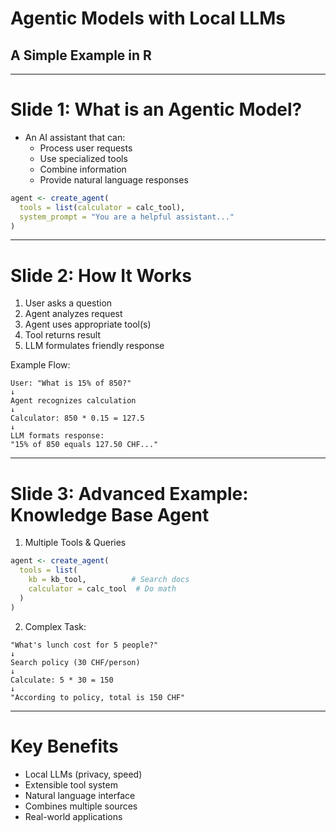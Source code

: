 # Agentic Models with Local LLMs
## A Simple Example in R

---

# Slide 1: What is an Agentic Model?

- An AI assistant that can:
  - Process user requests
  - Use specialized tools
  - Combine information
  - Provide natural language responses

```r
agent <- create_agent(
  tools = list(calculator = calc_tool),
  system_prompt = "You are a helpful assistant..."
)
```

---

# Slide 2: How It Works

1. User asks a question
2. Agent analyzes request
3. Agent uses appropriate tool(s)
4. Tool returns result
5. LLM formulates friendly response

Example Flow:
```
User: "What is 15% of 850?"
↓
Agent recognizes calculation
↓
Calculator: 850 * 0.15 = 127.5
↓
LLM formats response:
"15% of 850 equals 127.50 CHF..."
```

---

# Slide 3: Advanced Example: Knowledge Base Agent

1. Multiple Tools & Queries
```r
agent <- create_agent(
  tools = list(
    kb = kb_tool,          # Search docs
    calculator = calc_tool  # Do math
  )
)
```

2. Complex Task:
```
"What's lunch cost for 5 people?"
↓
Search policy (30 CHF/person)
↓
Calculate: 5 * 30 = 150
↓
"According to policy, total is 150 CHF"
```

---

# Key Benefits

- Local LLMs (privacy, speed)
- Extensible tool system
- Natural language interface
- Combines multiple sources
- Real-world applications